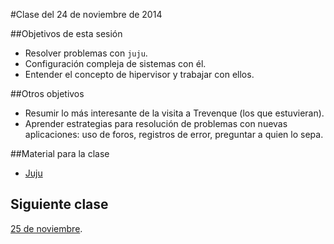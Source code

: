 #Clase del 24 de noviembre de 2014

##Objetivos de esta sesión

* Resolver problemas con `juju`.
* Configuración compleja de sistemas con él.
* Entender el concepto de hipervisor y trabajar con ellos.

##Otros objetivos

* Resumir lo más interesante de la visita a Trevenque (los que estuvieran).
* Aprender estrategias para resolución de problemas con nuevas aplicaciones: uso de foros, registros de error, preguntar a quien lo sepa.

##Material para la clase

* [Juju](http://jj.github.io/IV/documentos/temas/Contenedores#configurando-las-aplicaciones-en-un-tper)




## Siguiente clase

[25 de noviembre](19.md).


